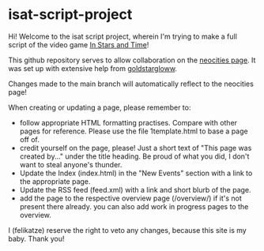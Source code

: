 # isat-script-project

Hi! Welcome to the isat script project, wherein I'm trying to make a full script of the video game [In Stars and Time](https://instarsandtime.com)!

This github repository serves to allow collaboration on the [neocities page]((https://isat-script-project.neocities.org)). It was set up with extensive help from [goldstargloww](https://github.com/goldstargloww). 

Changes made to the main branch will automatically reflect to the neocities page!

When creating or updating a page, please remember to:

- follow appropriate HTML formatting practises. Compare with other pages for reference. Please use the file 1template.html to base a page off of.
- credit yourself on the page, please! Just a short text of "This page was created by..." under the title heading. Be proud of what you did, I don't want to steal anyone's thunder.
- Update the Index (index.html) in the "New Events" section with a link to the appropriate page.
- Update the RSS feed (feed.xml) with a link and short blurb of the page.
- add the page to the respective overview page (/overview/) if it's not present there already. you can also add work in progress pages to the overview.

I (felikatze) reserve the right to veto any changes, because this site is my baby. Thank you!
